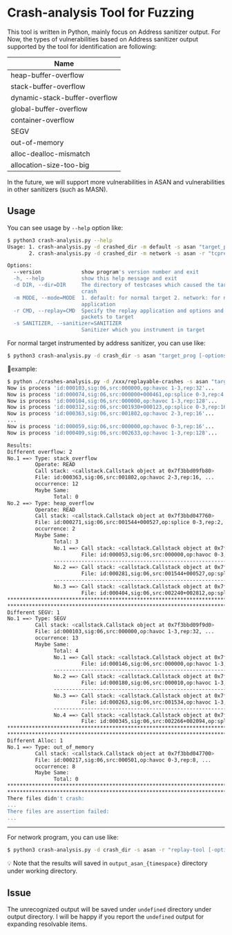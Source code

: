 # Crash-analysis Tool for Fuzzing

This tool is written in Python, mainly focus on Address sanitizer output. For Now, the types of vulnerabilities based on Address sanitizer output supported by the tool for identification are following:

| Name                          |
| ----------------------------- |
| heap-buffer-overflow          |
| stack-buffer-overflow         |
| dynamic-stack-buffer-overflow |
| global-buffer-overflow        |
| container-overflow            |
| SEGV                          |
| out-of-memory                 |
| alloc-dealloc-mismatch        |
| allocation-size-too-big       |

In the future, we will support more vulnerabilities in ASAN and vulnerabilities in other sanitizers (such as MASN).

## Usage

You can see usage by `--help` option like:

```bash
$ python3 crash-analysis.py --help
Usage: 1. crash-analysis.py -d crashed_dir -m default -s asan "target_prog @@" 
       2. crash-analysis.py -d crashed_dir -m network -s asan -r "tcpreplay ..." "network_prog -p 1080 ..."

Options:
  --version             show program's version number and exit
  -h, --help            show this help message and exit
  -d DIR, --dir=DIR     The directory of testcases which caused the target
                        crash
  -m MODE, --mode=MODE  1. default: for normal target 2. network: for network
                        application
  -r CMD, --replay=CMD  Specify the replay application and options and send
                        packets to target
  -s SANITIZER, --sanitizer=SANITIZER
                        Sanitizer which you instrument in target
```

For normal target instrumented by address sanitizer, you can use like:

```bash
$ python3 crash-analysis.py -d crash_dir -s asan "target_prog [-options] [@@]"
```

:chestnut:example:

```bash
$ python ./crashes-analysis.py -d /xxx/replayable-crashes -s asan "target1 @@"
Now is process 'id:000103,sig:06,src:000000,op:havoc 1-3,rep:32'...
Now is process 'id:000074,sig:06,src:000000+000461,op:splice 0-3,rep:4'...
Now is process 'id:000104,sig:06,src:000000,op:havoc 1-3,rep:128'...
Now is process 'id:000312,sig:06,src:001930+000123,op:splice 0-3,rep:16'...
Now is process 'id:000363,sig:06,src:001802,op:havoc 2-3,rep:16'...
...
Now is process 'id:000059,sig:06,src:000000,op:havoc 0-3,rep:16'...
Now is process 'id:000409,sig:06,src:002633,op:havoc 1-3,rep:128'...

Results: 
Different overflow: 2
No.1 ==> Type: stack_overflow
         Operate: READ
         Call stack: <callstack.Callstack object at 0x7f3bbd09fb80>
         File: id:000363,sig:06,src:001802,op:havoc 2-3,rep:16, ...
         occurrence: 12
         Maybe Same:
               Total: 0
No.2 ==> Type: heap_overflow
         Operate: READ
         Call stack: <callstack.Callstack object at 0x7f3bbd047760>
         File: id:000271,sig:06,src:001544+000527,op:splice 0-3,rep:2, ...
         occurrence: 2
         Maybe Same:
               Total: 3
               No.1 ==> Call stack: <callstack.Callstack object at 0x7f3bbd047fd0>
                        File: id:000053,sig:06,src:000000,op:havoc 0-3,rep:8, ...
               ------------------------------------------------------------------------------------
               No.2 ==> Call stack: <callstack.Callstack object at 0x7f3bbd062340>
                        File: id:000281,sig:06,src:001544+000527,op:splice 0-3,rep:16
               ------------------------------------------------------------------------------------
               No.3 ==> Call stack: <callstack.Callstack object at 0x7f3bbd062970>
                        File: id:000404,sig:06,src:002240+002812,op:splice 0-3,rep:2
****************************************************************************************************
****************************************************************************************************
Different SEGV: 1
No.1 ==> Type: SEGV
         Call stack: <callstack.Callstack object at 0x7f3bbd09f9d0>
         File: id:000103,sig:06,src:000000,op:havoc 1-3,rep:32, ...
         occurrence: 13
         Maybe Same:
               Total: 4
               No.1 ==> Call stack: <callstack.Callstack object at 0x7f3bbd09f9a0>
                        File: id:000146,sig:06,src:000000,op:havoc 1-3,rep:2, ...
               ------------------------------------------------------------------------------------
               No.2 ==> Call stack: <callstack.Callstack object at 0x7f3bbd09ff70>
                        File: id:000180,sig:06,src:000010,op:havoc 1-3,rep:32
               ------------------------------------------------------------------------------------
               No.3 ==> Call stack: <callstack.Callstack object at 0x7f3bbd047e80>
                        File: id:000263,sig:06,src:001534,op:havoc 1-3,rep:64, ...
               ------------------------------------------------------------------------------------
               No.4 ==> Call stack: <callstack.Callstack object at 0x7f3bbd062430>
                        File: id:000345,sig:06,src:002266+002094,op:splice 1-3,rep:8, ...
****************************************************************************************************
****************************************************************************************************
Different Alloc: 1
No.1 ==> Type: out_of_memory
         Call stack: <callstack.Callstack object at 0x7f3bbd047700>
         File: id:000217,sig:06,src:000501,op:havoc 0-3,rep:8, ...
         occurrence: 8
         Maybe Same:
               Total: 0
****************************************************************************************************
****************************************************************************************************
There files didn't crash:
...
There files are assertion failed: 
...
```

---

For network program, you can use like:

```bash
$ python3 crash-analysis.py -d crash_dir -s asan -r "replay-tool [-options] [@@]" "network_prog [-options]"
```

:bulb: Note that the results will saved in `output_asan_{timespace}` directory under working directory.

## Issue

The unrecognized output will be saved under `undefined` directory under output directory. I will be happy if you report the `undefined` output for expanding resolvable items.